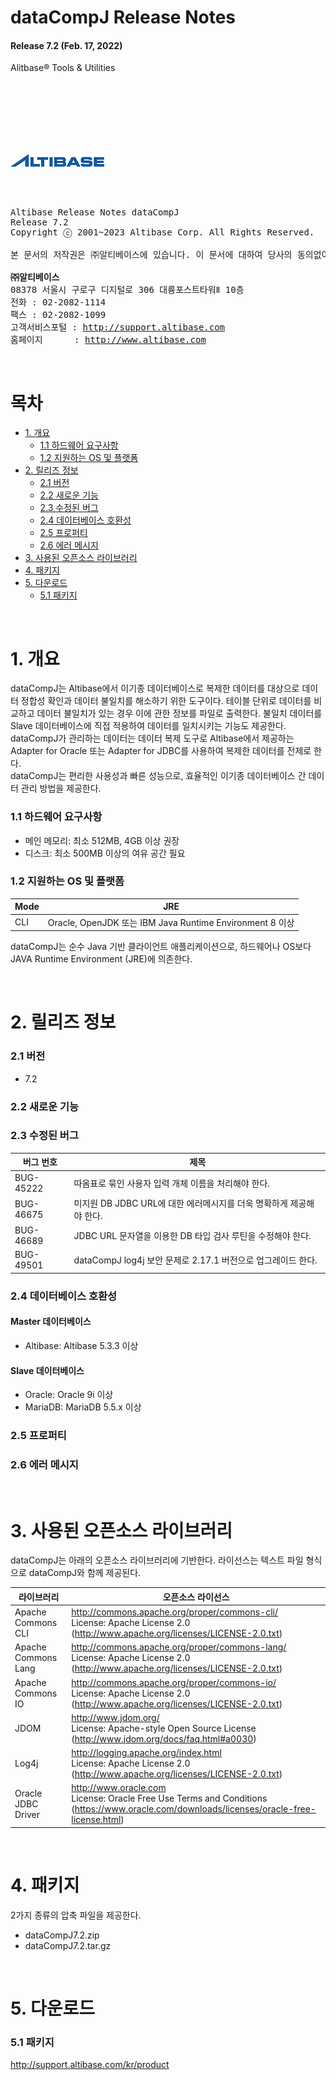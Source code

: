 dataCompJ Release Notes
================

#### Release 7.2 (Feb. 17, 2022)

Alitbase® Tools & Utilities

<br><br><br><br><br><br>
<!-- PDF 변환을 위한 여백입니다. --> 







































<!-- PDF 변환을 위한 여백입니다. --> 

<div align="left">
    <img src="media/common/e5cfb3761673686d093a3b00c062fe7a.png">
</div>



<br><br><!-- PDF 변환을 위한 여백입니다. --> 





























<!-- PDF 변환을 위한 여백입니다. --> 

<pre>
Altibase Release Notes dataCompJ
Release 7.2
Copyright ⓒ 2001~2023 Altibase Corp. All Rights Reserved.<br>
본 문서의 저작권은 ㈜알티베이스에 있습니다. 이 문서에 대하여 당사의 동의없이 무단으로 복제 또는 전용할 수 없습니다.<br>
<b>㈜알티베이스</b>
08378 서울시 구로구 디지털로 306 대륭포스트타워Ⅱ 10층
전화 : 02-2082-1114
팩스 : 02-2082-1099
고객서비스포털 : <a href='http://support.altibase.com'>http://support.altibase.com</a>
홈페이지      : <a href='http://www.altibase.com/'>http://www.altibase.com</a></pre>



<br>

# 목차

- [1. 개요](#1-개요)
  - [1.1 하드웨어 요구사항](#11-하드웨어-요구사항)
  - [1.2 지원하는 OS 및 플랫폼](#12-지원하는-os-및-플랫폼)
- [2. 릴리즈 정보](#2-릴리즈-정보)
  - [2.1 버전](#21-버전)
  - [2.2 새로운 기능](#22-새로운-기능)
  - [2.3 수정된 버그](#23-수정된-버그)
  - [2.4 데이터베이스 호환성](#24-데이터베이스-호환성)
  - [2.5 프로퍼티](#25-프로퍼티)
  - [2.6 에러 메시지](#26-에러-메시지)
- [3. 사용된 오픈소스 라이브러리](#3-사용된-오픈소스-라이브러리)
- [4. 패키지](#4-패키지)
- [5. 다운로드](#5-다운로드)
  - [5.1 패키지](#51-패키지)

<br>

# 1. 개요

dataCompJ는 Altibase에서 이기종 데이터베이스로 복제한 데이터를 대상으로 데이터 정합성 확인과 데이터 불일치를 해소하기 위한 도구이다. 테이블 단위로 데이터를 비교하고 데이터 불일치가 있는 경우 이에 관한 정보를 파일로 출력한다. 불일치 데이터를 Slave 데이터베이스에 직접 적용하여 데이터를 일치시키는 기능도 제공한다.<br>
dataCompJ가 관리하는 데이터는 데이터 복제 도구로 Altibase에서 제공하는 Adapter for Oracle 또는 Adapter for JDBC를 사용하여 복제한 데이터를 전제로 한다. <br>
dataCompJ는 편리한 사용성과 빠른 성능으로, 효율적인 이기종 데이터베이스 간 데이터 관리 방법을 제공한다.

### 1.1 하드웨어 요구사항

- 메인 메모리: 최소 512MB, 4GB 이상 권장
- 디스크: 최소 500MB 이상의 여유 공간 필요

### 1.2 지원하는 OS 및 플랫폼

| Mode | JRE                                                      |
| ---- | -------------------------------------------------------- |
| CLI  | Oracle, OpenJDK 또는 IBM Java Runtime Environment 8 이상 |

dataCompJ는 순수 Java 기반 클라이언트 애플리케이션으로, 하드웨어나 OS보다 JAVA Runtime Environment (JRE)에 의존한다.

<br>

# 2. 릴리즈 정보

### 2.1 버전

- 7.2

### 2.2 새로운 기능

### 2.3 수정된 버그

| 버그 번호 | 제목                                                         |
| --------- | ------------------------------------------------------------ |
| BUG-45222 | 따옴표로 묶인 사용자 입력 개체 이름을 처리해야 한다.         |
| BUG-46675 | 미지원 DB JDBC URL에 대한 에러메시지를 더욱 명확하게 제공해야 한다. |
| BUG-46689 | JDBC URL 문자열을 이용한 DB 타입 검사 루틴을 수정해야 한다.  |
| BUG-49501 | dataCompJ log4j 보안 문제로 2.17.1 버전으로 업그레이드 한다. |

### 2.4 데이터베이스 호환성

#### Master 데이터베이스

- Altibase: Altibase 5.3.3 이상

#### Slave 데이터베이스

- Oracle: Oracle 9i 이상
- MariaDB: MariaDB 5.5.x 이상

### 2.5 프로퍼티

### 2.6 에러 메시지

<br>

# 3. 사용된 오픈소스 라이브러리

dataCompJ는 아래의 오픈소스 라이브러리에 기반한다. 라이선스는 텍스트 파일 형식으로 dataCompJ와 함께 제공된다.

| 라이브러리          | 오픈소스 라이선스                                            |
| ------------------- | ------------------------------------------------------------ |
| Apache Commons CLI  | http://commons.apache.org/proper/commons-cli/<br/>License: Apache License 2.0 (http://www.apache.org/licenses/LICENSE-2.0.txt) |
| Apache Commons Lang | http://commons.apache.org/proper/commons-lang/ <br/>License: Apache License 2.0 (http://www.apache.org/licenses/LICENSE-2.0.txt) |
| Apache Commons IO   | http://commons.apache.org/proper/commons-io/ <br>License: Apache License 2.0 (http://www.apache.org/licenses/LICENSE-2.0.txt) |
| JDOM                | http://www.jdom.org/ <br/>License: Apache-style Open Source License (http://www.jdom.org/docs/faq.html#a0030) |
| Log4j               | http://logging.apache.org/index.html <br/>License: Apache License 2.0 (http://www.apache.org/licenses/LICENSE-2.0.txt) |
| Oracle JDBC Driver  | http://www.oracle.com <br>License: Oracle Free Use Terms and Conditions (https://www.oracle.com/downloads/licenses/oracle-free-license.html) |

<br>

# 4. 패키지

2가지 종류의 압축 파일을 제공한다. 
- dataCompJ7.2.zip
- dataCompJ7.2.tar.gz 

<br>

# 5. 다운로드

### 5.1 패키지

http://support.altibase.com/kr/product
